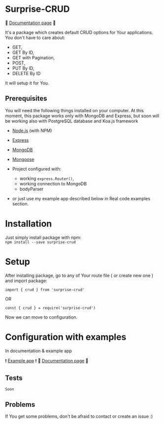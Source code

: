 # Surprise-CRUD

:blue_book: [Documentation page](https://robertmrowiec.github.io/surprise-crud-page) :orange_book:

It's a package which creates default CRUD options for Your applications. You don't have to care about:
* GET,
* GET By ID, 
* GET with Pagination, 
* POST, 
* PUT By ID, 
* DELETE By ID

It will setup it for You.

## Prerequisites

You will need the following things installed on your computer.
At this moment, this package works only with MongoDB and Express, but soon will be working also with PostgreSQL database and Koa.js framework

* [Node.js](http://nodejs.org/) (with NPM)
* [Express](http://expressjs.com/)
* [MongoDB](http://mongodb.com/)
* [Mongoose](https://mongoosejs.com/)

* Project configured with: 
	* working `express.Router()`, 
	* working connection to MongoDB
	* bodyParser

* or just use my example app described below in Real code examples section.

# Installation

Just simply install package with npm: </br>
`npm install --save surprise-crud`

# Setup
After installing package, go to any of Your route file ( or create new one ) and import package:

```
import { crud } from 'surprise-crud'
```
OR
```
const { crud } = require('surprise-crud')
```

Now we can move to configuration.

# Configuration with examples
In documentation & example app

:heavy_exclamation_mark: [Example app](https://github.com/RobertMrowiec/surprise-crud-example-app) :heavy_exclamation_mark:
:blue_book: [Documentation page](https://robertmrowiec.github.io/surprise-crud-page) :orange_book:

## Tests
`Soon`

## Problems
If You get some problems, don't be afraid to contact or create an issue :) 
